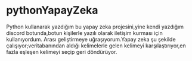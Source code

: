 # pythonYapayZeka
Python kullanarak yazdığım bu yapay zeka projesini,yine kendi yazdığım discord botunda,botun kişilerle yazılı olarak iletişim kurması için kullanıyordum.
Arası geliştirmeye uğraşıyorum.Yapay zeka şu şekilde çalışıyor;veritabanından aldığı kelimelerle gelen kelimeyi karşılaştırıyor,en fazla eşleşen kelimeyi seçip geri döndürüyor.
